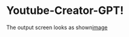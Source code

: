 # Youtube-Creator-GPT!
The output screen looks as shown[image](https://github.com/MaheshBolla32/Youtube-Creator-GPT/assets/53327300/1ced4a67-e929-43b4-90b2-8adb5734daa6)
